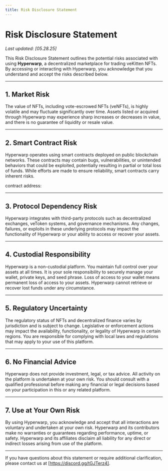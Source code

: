 ```yaml
---
title: Risk Disclosure Statement
---
```



# Risk Disclosure Statement

_Last updated: [05.28.25]_

This Risk Disclosure Statement outlines the potential risks associated with using **Hyperwarp**, a decentralized marketplace for trading veKitten NFTs. By accessing or interacting with Hyperwarp, you acknowledge that you understand and accept the risks described below.

---

## 1. Market Risk

The value of NFTs, including vote-escrowed NFTs (veNFTs), is highly volatile and may fluctuate significantly over time. Assets listed or acquired through Hyperwarp may experience sharp increases or decreases in value, and there is no guarantee of liquidity or resale value.

---

## 2. Smart Contract Risk

Hyperwarp operates using smart contracts deployed on public blockchain networks. These contracts may contain bugs, vulnerabilities, or unintended behaviors that could be exploited, potentially resulting in partial or total loss of funds. While efforts are made to ensure reliability, smart contracts carry inherent risks.

contract address: 

---

## 3. Protocol Dependency Risk

Hyperwarp integrates with third-party protocols such as decentralized exchanges, veToken systems, and governance mechanisms. Any changes, failures, or exploits in these underlying protocols may impact the functionality of Hyperwarp or your ability to access or recover your assets.

---

## 4. Custodial Responsibility

Hyperwarp is a non-custodial platform. You maintain full control over your assets at all times. It is your sole responsibility to securely manage your wallet, private keys, and seed phrase. Loss of access to your wallet means permanent loss of access to your assets. Hyperwarp cannot retrieve or recover lost funds under any circumstance.

---

## 5. Regulatory Uncertainty

The regulatory status of NFTs and decentralized finance varies by jurisdiction and is subject to change. Legislative or enforcement actions may impact the availability, functionality, or legality of Hyperwarp in certain regions. You are responsible for complying with local laws and regulations that may apply to your use of this platform.

---

## 6. No Financial Advice

Hyperwarp does not provide investment, legal, or tax advice. All activity on the platform is undertaken at your own risk. You should consult with a qualified professional before making any financial or legal decisions based on your participation in this or any related platform.

---

## 7. Use at Your Own Risk

By using Hyperwarp, you acknowledge and accept that all interactions are voluntary and undertaken at your own risk. Hyperwarp and its contributors make no warranties or guarantees regarding performance, uptime, or safety. Hyperwarp and its affiliates disclaim all liability for any direct or indirect losses arising from use of the platform.

---

If you have questions about this statement or require additional clarification, please contact us at [https://discord.gg/tGJTerz4].

